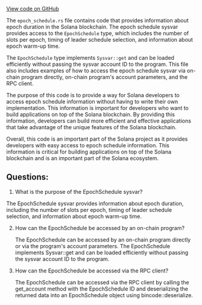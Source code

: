 
[View code on GitHub](https://github.com/solana-labs/solana/blob/master/sdk/program/src/sysvar/epoch_schedule.rs)

The `epoch_schedule.rs` file contains code that provides information about epoch duration in the Solana blockchain. The epoch schedule sysvar provides access to the `EpochSchedule` type, which includes the number of slots per epoch, timing of leader schedule selection, and information about epoch warm-up time. 

The `EpochSchedule` type implements `Sysvar::get` and can be loaded efficiently without passing the sysvar account ID to the program. This file also includes examples of how to access the epoch schedule sysvar via on-chain program directly, on-chain program's account parameters, and the RPC client.

The purpose of this code is to provide a way for Solana developers to access epoch schedule information without having to write their own implementation. This information is important for developers who want to build applications on top of the Solana blockchain. By providing this information, developers can build more efficient and effective applications that take advantage of the unique features of the Solana blockchain.

Overall, this code is an important part of the Solana project as it provides developers with easy access to epoch schedule information. This information is critical for building applications on top of the Solana blockchain and is an important part of the Solana ecosystem.
## Questions: 
 1. What is the purpose of the EpochSchedule sysvar?
   
   The EpochSchedule sysvar provides information about epoch duration, including the number of slots per epoch, timing of leader schedule selection, and information about epoch warm-up time.

2. How can the EpochSchedule be accessed by an on-chain program?
   
   The EpochSchedule can be accessed by an on-chain program directly or via the program's account parameters. The EpochSchedule implements Sysvar::get and can be loaded efficiently without passing the sysvar account ID to the program.

3. How can the EpochSchedule be accessed via the RPC client?
   
   The EpochSchedule can be accessed via the RPC client by calling the get_account method with the EpochSchedule ID and deserializing the returned data into an EpochSchedule object using bincode::deserialize.